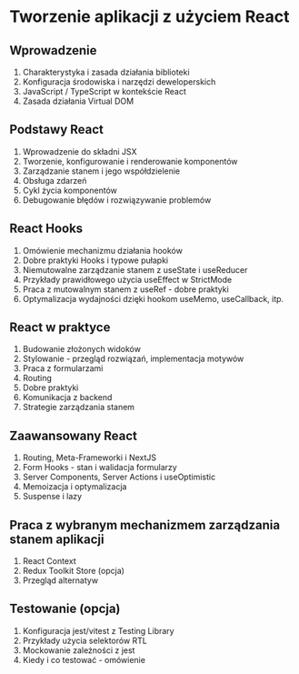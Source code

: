 # Tworzenie aplikacji z użyciem React

## Wprowadzenie
1. Charakterystyka i zasada działania biblioteki
1. Konfiguracja środowiska i narzędzi deweloperskich
1. JavaScript / TypeScript w kontekście React
1. Zasada działania Virtual DOM
## Podstawy React
1. Wprowadzenie do składni JSX
1. Tworzenie, konfigurowanie i renderowanie komponentów
1. Zarządzanie stanem i jego współdzielenie
1. Obsługa zdarzeń
1. Cykl życia komponentów
1. Debugowanie błędów i rozwiązywanie problemów
## React Hooks
1. Omówienie mechanizmu działania hooków
1. Dobre praktyki Hooks i typowe pułapki
1. Niemutowalne zarządzanie stanem z useState i useReducer
1. Przykłady prawidłowego użycia useEffect w StrictMode
1. Praca z mutowalnym stanem z useRef - dobre praktyki
1. Optymalizacja wydajności dzięki hookom useMemo, useCallback, itp.
## React w praktyce
1. Budowanie złożonych widoków
1. Stylowanie - przegląd rozwiązań, implementacja motywów
1. Praca z formularzami
1. Routing
1. Dobre praktyki
1. Komunikacja z backend
1. Strategie zarządzania stanem
## Zaawansowany React
1. Routing, Meta-Frameworki i NextJS
1. Form Hooks - stan i walidacja formularzy
1. Server Components, Server Actions i useOptimistic
1. Memoizacja i optymalizacja
1. Suspense i lazy
## Praca z wybranym mechanizmem zarządzania stanem aplikacji
1. React Context
1. Redux Toolkit Store (opcja)
1. Przegląd alternatyw
## Testowanie (opcja)
1. Konfiguracja jest/vitest z Testing Library
1. Przykłady użycia selektorów RTL
1. Mockowanie zależności z jest
1. Kiedy i co testować - omówienie